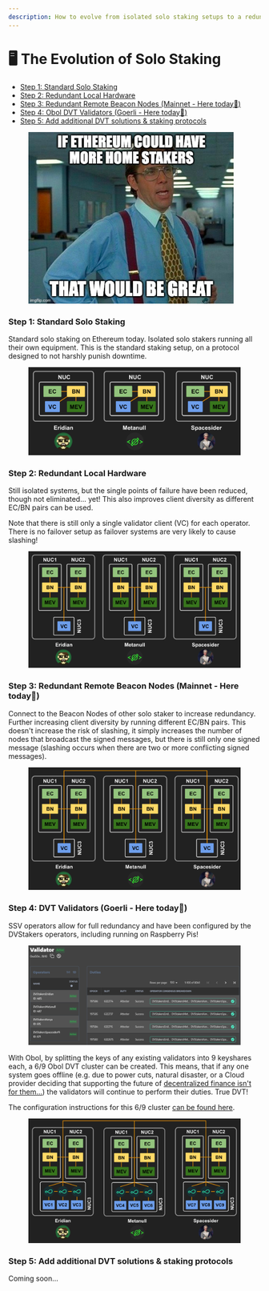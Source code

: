 ```yaml
---
description: How to evolve from isolated solo staking setups to a redundant DVT system.
---
```


# 🖥 The Evolution of Solo Staking

* [Step 1: Standard Solo Staking](the-evolution-of-solo-staking.md#step-1-standard-solo-staking)
* [Step 2: Redundant Local Hardware](the-evolution-of-solo-staking.md#step-2-redundant-local-hardware)
* [Step 3: Redundant Remote Beacon Nodes (Mainnet - Here today📍)](the-evolution-of-solo-staking.md#step-3-redundant-remote-beacon-nodes-mainnet-here-today)
* [Step 4: Obol DVT Validators (Goerli - Here today📍)](the-evolution-of-solo-staking.md#step-4-obol-dvt-validators-goerli-here-today)
* [Step 5: Add additional DVT solutions & staking protocols](the-evolution-of-solo-staking.md#step-5-add-additional-dvt-solutions-and-staking-protocols)

<figure><img src=".gitbook/assets/image (2).png" alt="Home Stakers Meme" width="410"><figcaption></figcaption></figure>

### Step 1: Standard Solo Staking

Standard solo staking on Ethereum today. Isolated solo stakers running all their own equipment. This is the standard staking setup, on a protocol designed to not harshly punish downtime.&#x20;

<figure><img src=".gitbook/assets/image (3) (3).png" alt=""><figcaption></figcaption></figure>

### Step 2: Redundant Local Hardware

Still isolated systems, but the single points of failure have been reduced, though not eliminated... yet! This also improves client diversity as different EC/BN pairs can be used.

Note that there is still only a single validator client (VC) for each operator. There is no failover setup as failover systems are very likely to cause slashing!

<figure><img src=".gitbook/assets/image (1) (1) (1).png" alt=""><figcaption></figcaption></figure>

### Step 3: Redundant Remote Beacon Nodes (Mainnet - Here today📍)

Connect to the Beacon Nodes of other solo staker to increase redundancy. Further increasing client diversity by running different EC/BN pairs. This doesn't increase the risk of slashing, it simply increases the number of nodes that broadcast the signed messages, but there is still only one signed message (slashing occurs when there are two or more conflicting signed messages).

<figure><img src=".gitbook/assets/image (7) (1).png" alt=""><figcaption></figcaption></figure>

### Step 4: DVT Validators (Goerli - Here today📍)

SSV operators allow for full redundancy and have been configured by the DVStakers operators, including running on Raspberry Pis!

<figure><img src=".gitbook/assets/image.png" alt=""><figcaption></figcaption></figure>

With Obol, by splitting the keys of any existing validators into 9 keyshares each, a 6/9 Obol DVT cluster can be created. This means, that if any one system goes offline (e.g. due to power cuts, natural disaster, or a Cloud provider deciding that supporting the future of [decentralized finance isn't for them...](https://www.coindesk.com/business/2022/08/26/ethereum-could-get-kicked-off-cloud-host-that-powers-10-of-crypto-network/)) the validators will continue to perform their duties. True DVT!

The configuration instructions for this 6/9 cluster [can be found here](dvt-configuration/obol-dvt/cluster-config-6-9.md).

<figure><img src=".gitbook/assets/image (12) (3).png" alt=""><figcaption></figcaption></figure>

### Step 5: Add additional DVT solutions & staking protocols

Coming soon...

